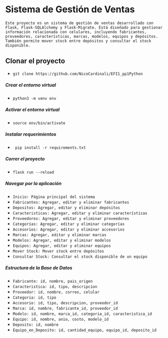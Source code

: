 # Sistema de Gestión de Ventas

```Este proyecto es un sistema de gestión de ventas desarrollado con Flask, Flask-SQLAlchemy y Flask-Migrate. Está diseñado para gestionar información relacionada con celulares, incluyendo fabricantes, proveedores, características, marcas, modelos, equipos y depósitos. También permite mover stock entre depósitos y consultar el stock disponible.```

## Clonar el proyecto
- ```git clone https://github.com/NicoCardinali/EFI1_pp1Python```
##### Crear el entorno virtual
- ```python3 -m venv env```
##### Activar el entorno virtual
- ```source env/bin/activate```
##### Instalar requerimientos
- ``` pip install -r requirements.txt```
##### Correr el proyecto
- ```flask run --reload```


##### Navegar por la aplicación

- ```Inicio: Página principal del sistema```
- ```Fabricantes: Agregar, editar y eliminar fabricantes```
- ```Depositos: Agregar, editar y eliminar depósitos```
- ```Caracteristicas: Agregar, editar y eliminar características```
- ```Proveedores: Agregar, editar y eliminar proveedores```
- ```Categorías: Agregar, editar y eliminar categorías```
- ```Accesorios: Agregar, editar y eliminar accesorios```
- ```Marcas: Agregar, editar y eliminar marcas```
- ```Modelos: Agregar, editar y eliminar modelos```
- ```Equipos: Agregar, editar y eliminar equipos```
- ```Mover Stock: Mover stock entre depósitos```
- ```Consultar Stock: Consultar el stock disponible de un equipo```


##### Estructura de la Base de Datos
- ```Fabricante: id, nombre, pais_origen```
- ```Caracteristica: id, tipo, descripcion```
- ```Proveedor: id, nombre, correo, celular```
- ```Categoria: id, tipo```
- ```Accesorio: id, tipo, descripcion, proveedor_id```
- ```Marca: id, nombre, fabricante_id, proveedor_id```
- ```Modelo: id, nombre, marca_id, categoria_id, caracteristica_id```
- ```Equipo: id, nombre, anio, costo, modelo_id```
- ```Deposito: id, nombre```
- ```Equipo_en_Deposito: id, cantidad_equipo, equipo_id, deposito_id```
